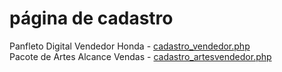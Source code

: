 # página de cadastro
Panfleto Digital Vendedor Honda - [cadastro_vendedor.php](https://github.com/zzjunior/vendedor.site-cadastro/blob/main/cadastro_vendedor.php) <br>
Pacote de Artes Alcance Vendas - [cadastro_artesvendedor.php](https://github.com/zzjunior/vendedor.site-cadastro/blob/main/cadastro_artesvendedor.php)
